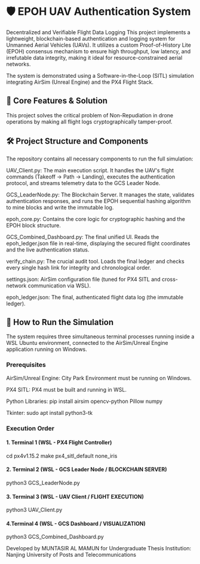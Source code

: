 # 🛡️ EPOH UAV Authentication System
Decentralized and Verifiable Flight Data Logging
This project implements a lightweight, blockchain-based authentication and logging system for Unmanned Aerial Vehicles (UAVs). It utilizes a custom Proof-of-History Lite (EPOH) consensus mechanism to ensure high throughput, low latency, and irrefutable data integrity, making it ideal for resource-constrained aerial networks.

The system is demonstrated using a Software-in-the-Loop (SITL) simulation integrating AirSim (Unreal Engine) and the PX4 Flight Stack.
## 🔑 Core Features & Solution
This project solves the critical problem of Non-Repudiation in drone operations by making all flight logs cryptographically tamper-proof.

## 🛠️ Project Structure and Components
The repository contains all necessary components to run the full simulation:

UAV_Client.py: The main execution script. It handles the UAV's flight commands (Takeoff → Path → Landing), executes the authentication protocol, and streams telemetry data to the GCS Leader Node.

GCS_LeaderNode.py: The Blockchain Server. It manages the state, validates authentication responses, and runs the EPOH sequential hashing algorithm to mine blocks and write the immutable log.

epoh_core.py: Contains the core logic for cryptographic hashing and the EPOH block structure.

GCS_Combined_Dashboard.py: The final unified UI. Reads the epoh_ledger.json file in real-time, displaying the secured flight coordinates and the live authentication status.

verify_chain.py: The crucial audit tool. Loads the final ledger and checks every single hash link for integrity and chronological order.

settings.json: AirSim configuration file (tuned for PX4 SITL and cross-network communication via WSL).

epoh_ledger.json: The final, authenticated flight data log (the immutable ledger).

## 🚀 How to Run the Simulation
The system requires three simultaneous terminal processes running inside a WSL Ubuntu environment, connected to the AirSim/Unreal Engine application running on Windows.

### Prerequisites
AirSim/Unreal Engine: City Park Environment must be running on Windows.

PX4 SITL: PX4 must be built and running in WSL.

Python Libraries: pip install airsim opencv-python Pillow numpy

Tkinter: sudo apt install python3-tk

### Execution Order
#### 1. Terminal 1 (WSL - PX4 Flight Controller)
cd px4v1.15.2
make px4_sitl_default none_iris
#### 2. Terminal 2 (WSL - GCS Leader Node / BLOCKCHAIN SERVER)
python3 GCS_LeaderNode.py
#### 3. Terminal 3 (WSL - UAV Client / FLIGHT EXECUTION)
python3 UAV_Client.py
#### 4.Terminal 4 (WSL - GCS Dashboard / VISUALIZATION)
python3 GCS_Combined_Dashboard.py


Developed by MUNTASIR AL MAMUN for Undergraduate Thesis Institution: Nanjing University of Posts and Telecommunications

